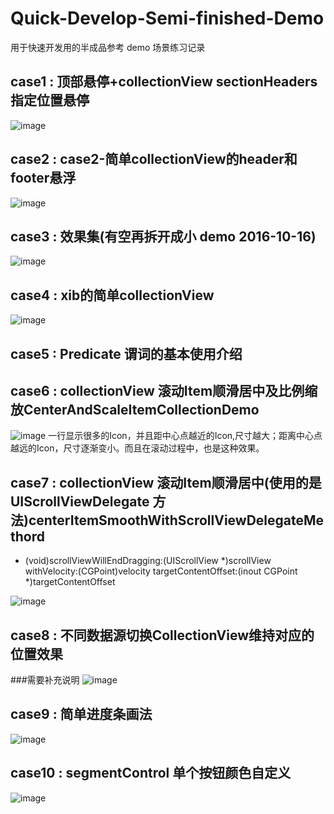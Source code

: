 # Quick-Develop-Semi-finished-Demo
用于快速开发用的半成品参考 demo
场景练习记录

## case1 : 顶部悬停+collectionView sectionHeaders指定位置悬停
![image](https://github.com/Jacob-LJ/Quick-Develop-Semi-finished-Demo/raw/master/Pics/case1.gif)


## case2 : case2-简单collectionView的header和footer悬浮
![image](https://github.com/Jacob-LJ/Quick-Develop-Semi-finished-Demo/raw/master/Pics/CollectionView-SimpleStickyHeaderFooter.gif)


## case3 : 效果集(有空再拆开成小 demo 2016-10-16)
![image](https://github.com/Jacob-LJ/Quick-Develop-Semi-finished-Demo/raw/master/Pics/case3.gif)

## case4 : xib的简单collectionView
![image](https://github.com/Jacob-LJ/Quick-Develop-Semi-finished-Demo/raw/master/Pics/case4.png)

## case5 : Predicate 谓词的基本使用介绍

## case6 : collectionView 滚动Item顺滑居中及比例缩放CenterAndScaleItemCollectionDemo
![image](https://github.com/Jacob-LJ/Quick-Develop-Semi-finished-Demo/raw/master/Pics/CenterAndScaleItemCollectionDemo.gif)
一行显示很多的Icon，并且距中心点越近的Icon,尺寸越大；距离中心点越远的Icon，尺寸逐渐变小。而且在滚动过程中，也是这种效果。

## case7 : collectionView 滚动Item顺滑居中(使用的是 UIScrollViewDelegate 方法)centerItemSmoothWithScrollViewDelegateMethord

- (void)scrollViewWillEndDragging:(UIScrollView *)scrollView withVelocity:(CGPoint)velocity targetContentOffset:(inout CGPoint *)targetContentOffset

![image](https://github.com/Jacob-LJ/Quick-Develop-Semi-finished-Demo/raw/master/Pics/centerItemSmoothWithScrollViewDelegateMethord.gif)

## case8 : 不同数据源切换CollectionView维持对应的位置效果
###需要补充说明
![image](https://github.com/Jacob-LJ/Quick-Develop-Semi-finished-Demo/raw/master/Pics/keepPositon.gif)

## case9 : 简单进度条画法
![image](https://github.com/Jacob-LJ/Quick-Develop-Semi-finished-Demo/raw/master/Pics/ProgressIndicator.gif)

## case10 : segmentControl 单个按钮颜色自定义
![image](https://github.com/Jacob-LJ/Quick-Develop-Semi-finished-Demo/raw/master/Pics/segmentControlSetdifferentColor.gif)

